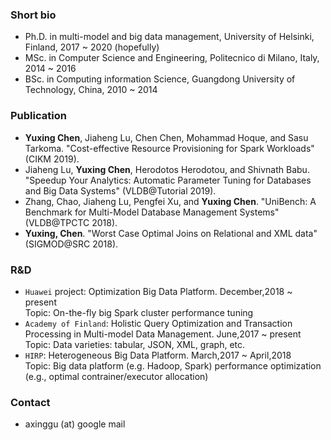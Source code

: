 ### Short bio
- Ph.D. in multi-model and big data management, University of Helsinki, Finland, 2017 ~ 2020 (hopefully)
- MSc. in Computer Science and Engineering, Politecnico di Milano, Italy, 2014 ~ 2016
- BSc. in Computing information Science, Guangdong University of Technology, China, 2010 ~ 2014 

### Publication
- **Yuxing Chen**, Jiaheng Lu, Chen Chen, Mohammad Hoque, and Sasu Tarkoma. "Cost-effective Resource Provisioning for Spark Workloads" (CIKM 2019).
- Jiaheng Lu, **Yuxing Chen**, Herodotos Herodotou, and Shivnath Babu. "Speedup Your Analytics: Automatic Parameter Tuning for Databases and Big Data Systems" (VLDB@Tutorial 2019).
- Zhang, Chao, Jiaheng Lu, Pengfei Xu, and **Yuxing Chen**. "UniBench: A Benchmark for Multi-Model Database Management Systems" (VLDB@TPCTC 2018).
- **Yuxing, Chen**. "Worst Case Optimal Joins on Relational and XML data" (SIGMOD@SRC 2018).

### R&D
- `Huawei` project: Optimization Big Data Platform. December,2018 ~ present  
 Topic: On-the-fly big Spark cluster performance tuning
- `Academy of Finland`: Holistic Query Optimization and Transaction Processing in Multi-model Data Management. June,2017 ~ present  
 Topic: Data varieties: tabular, JSON, XML, graph, etc.
- `HIRP`: Heterogeneous Big Data Platform. March,2017 ~ April,2018  
 Topic: Big data platform (e.g. Hadoop, Spark) performance optimization (e.g., optimal contrainer/executor allocation)

### Contact
- axinggu (at) google mail
